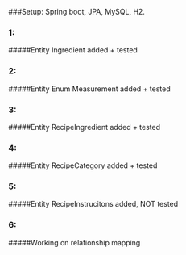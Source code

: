 ###Setup: Spring boot, JPA, MySQL, H2.
### 1: 
#####Entity Ingredient added + tested
### 2: 
#####Entity Enum Measurement added + tested
### 3: 
#####Entity RecipeIngredient added + tested
### 4:
#####Entity RecipeCategory added + tested
### 5:
#####Entity RecipeInstrucitons added, NOT tested
### 6:
#####Working on relationship mapping

